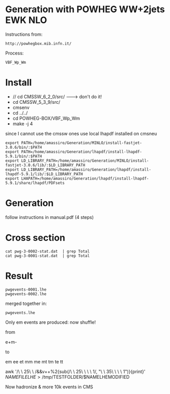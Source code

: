 Generation with POWHEG WW+2jets EWK NLO
=======

Instructions from:

    http://powhegbox.mib.infn.it/

Process:

    VBF_Wp_Wm


# Install

* // cd CMSSW_6_2_0/src/    ---> don't do it!
* cd CMSSW_5_3_9/src/
* cmsenv
* cd ../../
* cd POWHEG-BOX/VBF_Wp_Wm
* make -j 4


since I cannot use the cmssw ones
use local lhapdf installed on cmsneu

    export PATH=/home/amassiro/Generation/MINLO/install-fastjet-3.0.6/bin/:$PATH
    export PATH=/home/amassiro/Generation/lhapdf/install-lhapdf-5.9.1/bin/:$PATH
    export LD_LIBRARY_PATH=/home/amassiro/Generation/MINLO/install-fastjet-3.0.6/lib/:$LD_LIBRARY_PATH
    export LD_LIBRARY_PATH=/home/amassiro/Generation/lhapdf/install-lhapdf-5.9.1/lib/:$LD_LIBRARY_PATH
    export LHAPATH=/home/amassiro/Generation/lhapdf/install-lhapdf-5.9.1/share/lhapdf/PDFsets


# Generation

follow instructions in manual.pdf (4 steps)

# Cross section

    cat pwg-3-0002-stat.dat  | grep Total
    cat pwg-3-0001-stat.dat  | grep Total


# Result

    pwgevents-0001.lhe
    pwgevents-0002.lhe

merged together in:

    pwgevents.lhe

Only em events are produced: now shuffle!

from

   e+m-

to

   em
   ee
   et
   mm
   me
   mt
   tm
   te
   tt


awk '/\ \ 25\ \ /&&v++%2{sub(/\ \ 25\ \ \ \ 1/, "\ \ 35\ \ \ \ 1")}{print}' $NAMEFILELHE > /tmp/$TESTFOLDER/$NAMELHEMODIFIED




Now hadronize & more 10k events in CMS









